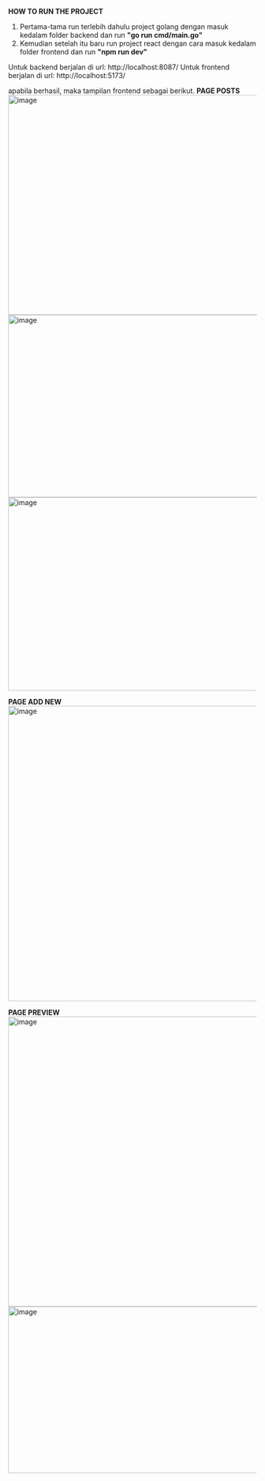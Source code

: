 **HOW TO RUN THE PROJECT**
1. Pertama-tama run terlebih dahulu project golang dengan masuk kedalam folder backend dan run **"go run cmd/main.go"**
2. Kemudian setelah itu baru run project react dengan cara masuk kedalam folder frontend dan run **"npm run dev"**

Untuk backend berjalan di url: http://localhost:8087/
Untuk frontend berjalan di url: http://localhost:5173/

apabila berhasil, maka tampilan frontend sebagai berikut.
**PAGE POSTS**
<img width="1366" height="446" alt="image" src="https://github.com/user-attachments/assets/47231815-ac11-4e0c-a450-4aa5fe39eadc" />
<img width="1365" height="370" alt="image" src="https://github.com/user-attachments/assets/eb276ba5-7b0e-4e20-9707-81c94f95e7f2" />
<img width="1366" height="392" alt="image" src="https://github.com/user-attachments/assets/d2b4a194-1520-4d62-8b16-6e2137406412" />


**PAGE ADD NEW**
<img width="1366" height="599" alt="image" src="https://github.com/user-attachments/assets/5096e4cc-ff84-459c-87cc-95501c3cc9aa" />

**PAGE PREVIEW**
<img width="1366" height="588" alt="image" src="https://github.com/user-attachments/assets/ae56cef6-dd7c-455d-a5c0-374dd83bc5ad" />
<img width="1366" height="338" alt="image" src="https://github.com/user-attachments/assets/ff910cf9-387b-4939-b921-b776ee2fdda3" />
